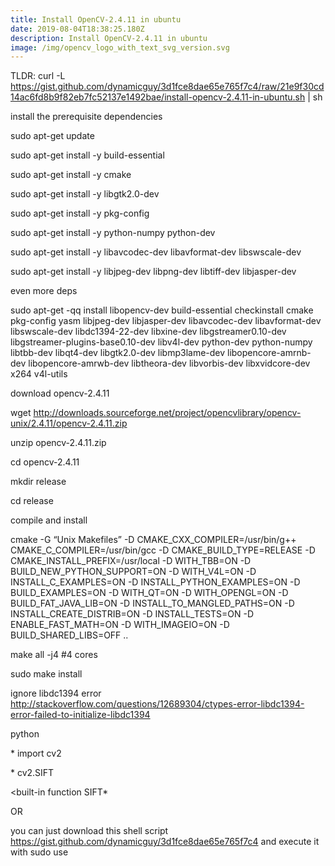 ```yaml
---
title: Install OpenCV-2.4.11 in ubuntu
date: 2019-08-04T18:38:25.180Z
description: Install OpenCV-2.4.11 in ubuntu
image: /img/opencv_logo_with_text_svg_version.svg
---
```

TLDR: curl -L https://gist.github.com/dynamicguy/3d1fce8dae65e765f7c4/raw/21e9f30cd14ac6fd8b9f82eb7fc52137e1492bae/install-opencv-2.4.11-in-ubuntu.sh | sh

install the prerequisite dependencies

sudo apt-get update

sudo apt-get install -y build-essential

sudo apt-get install -y cmake

sudo apt-get install -y libgtk2.0-dev

sudo apt-get install -y pkg-config

sudo apt-get install -y python-numpy python-dev

sudo apt-get install -y libavcodec-dev libavformat-dev libswscale-dev

sudo apt-get install -y libjpeg-dev libpng-dev libtiff-dev libjasper-dev

even more deps

sudo apt-get -qq install libopencv-dev build-essential checkinstall cmake pkg-config yasm libjpeg-dev libjasper-dev libavcodec-dev libavformat-dev libswscale-dev libdc1394-22-dev libxine-dev libgstreamer0.10-dev libgstreamer-plugins-base0.10-dev libv4l-dev python-dev python-numpy libtbb-dev libqt4-dev libgtk2.0-dev libmp3lame-dev libopencore-amrnb-dev libopencore-amrwb-dev libtheora-dev libvorbis-dev libxvidcore-dev x264 v4l-utils

download opencv-2.4.11

wget http://downloads.sourceforge.net/project/opencvlibrary/opencv-unix/2.4.11/opencv-2.4.11.zip

unzip opencv-2.4.11.zip

cd opencv-2.4.11

mkdir release

cd release

compile and install

cmake -G “Unix Makefiles” -D CMAKE_CXX_COMPILER=/usr/bin/g++ CMAKE_C_COMPILER=/usr/bin/gcc -D CMAKE_BUILD_TYPE=RELEASE -D CMAKE_INSTALL_PREFIX=/usr/local -D WITH_TBB=ON -D BUILD_NEW_PYTHON_SUPPORT=ON -D WITH_V4L=ON -D INSTALL_C_EXAMPLES=ON -D INSTALL_PYTHON_EXAMPLES=ON -D BUILD_EXAMPLES=ON -D WITH_QT=ON -D WITH_OPENGL=ON -D BUILD_FAT_JAVA_LIB=ON -D INSTALL_TO_MANGLED_PATHS=ON -D INSTALL_CREATE_DISTRIB=ON -D INSTALL_TESTS=ON -D ENABLE_FAST_MATH=ON -D WITH_IMAGEIO=ON -D BUILD_SHARED_LIBS=OFF ..

make all -j4 #4 cores

sudo make install

ignore libdc1394 error http://stackoverflow.com/questions/12689304/ctypes-error-libdc1394-error-failed-to-initialize-libdc1394

python

\* import cv2

\* cv2.SIFT

<built-in function SIFT*

OR

you can just download this shell script https://gist.github.com/dynamicguy/3d1fce8dae65e765f7c4 and execute it with sudo use
